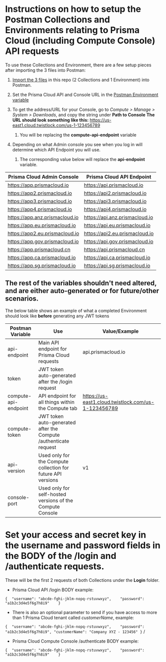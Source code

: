 # Instructions on how to setup the Postman Collections and Environments relating to Prisma Cloud (including Compute Console) API requests

To use these Collections and Environment, there are a few setup pieces after importing the 3 files into Postman:
1. [Import the 3 files](https://learning.postman.com/docs/getting-started/importing-and-exporting-data/) in this repo (2 Collections and 1 Environment) into Postman.

1. Set the Prisma Cloud API and Console URL in the [Postman Environment variable](https://learning.postman.com/docs/sending-requests/variables/)

1. To get the address/URL for your Console, go to *Compute > Manage > System > Downloads*, and copy the string under **Path to Console**
**The URL should look something like this:** https://us-east1.cloud.twistlock.com/us-1-123456789
   1. You will be replacing the **compute-api-endpoint** variable

1. Depending on what Admin console you see when you log in will determine which API Endpoint you will use. 
   1. The corresponding value below will replace the **api-endpoint** variable.

Prisma Cloud Admin Console | 	Prisma Cloud API Endpoint
------------ | -------------
https://app.prismacloud.io	| https://api.prismacloud.io
https://app2.prismacloud.io	| https://api2.prismacloud.io
https://app3.prismacloud.io	| https://api3.prismacloud.io
https://app4.prismacloud.io	| https://api4.prismacloud.io
https://app.anz.prismacloud.io	| https://api.anz.prismacloud.io
https://app.eu.prismacloud.io	| https://api.eu.prismacloud.io
https://app2.eu.prismacloud.io	| https://api2.eu.prismacloud.io
https://app.gov.prismacloud.io	| https://api.gov.prismacloud.io
https://app.prismacloud.cn	| https://api.prismacloud.cn
https://app.ca.prismacloud.io	| https://api.ca.prismacloud.io
https://app.sg.prismacloud.io	| https://api.sg.prismacloud.io

## The rest of the variables shouldn't need altered, and are either auto-generated or for future/other scenarios.
The below table shows an example of what a completed Environment should look like **before** generating any JWT tokens

Postman Variable | Use | Value/Example
------------ | ------------- | -------------
api-endpoint | Main API endpoint for Prisma Cloud requests | api.prismacloud.io
token	| JWT token auto-generated after the /login request | 
compute-api-endpoint	| API endpoint for all things within the Compute tab | https://us-east1.cloud.twistlock.com/us-1-123456789
compute-token	| JWT token auto-generated after the Compute /authenticate request | 
api-version | Used only for the Compute collection for future API versions | v1
console-port | Used only for self-hosted versions of the Compute Console | 




# Set your access and secret key in the username and password fields in the BODY of the /login and /authenticate requests.
These will be the first 2 requests of both Collections under the **Login** folder. 
* Prisma Cloud API /login BODY example:

`
{ 
    "username": "abcde-fghi-jklm-nopq-rstuvwxyz",   
    "password": "a1b2c3d4e5f6g7h8i9"   
}
`
* There is also an optional parameter to send if you have access to more than 1 Prisma Cloud tenant called *customerName*, example:

`
{ 
    "username": "abcde-fghi-jklm-nopq-rstuvwxyz",   
    "password": "a1b2c3d4e5f6g7h8i9",
    "customerName": "Company XYZ - 123456"
}
`
/


* Prisma Cloud Compute Console /authenticate BODY example:

`
{ 
    "username": "abcde-fghi-jklm-nopq-rstuvwxyz",   
    "password": "a1b2c3d4e5f6g7h8i9"   
}
`
